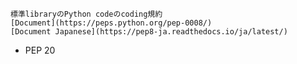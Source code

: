 	標準libraryのPython codeのcoding規約
	[Document](https://peps.python.org/pep-0008/)
	[Document Japanese](https://pep8-ja.readthedocs.io/ja/latest/)
- PEP 20
